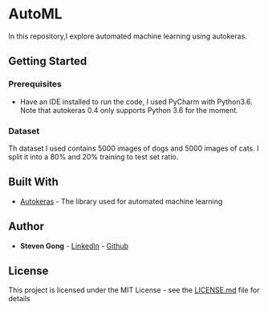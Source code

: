 # AutoML
In this repository,I explore automated machine learning using autokeras.
## Getting Started

### Prerequisites
* Have an IDE installed to run the code, I used PyCharm with Python3.6. Note that autokeras 0.4 only supports Python 3.6 for the moment. 

### Dataset
Th dataset I used contains 5000 images of dogs and 5000 images of cats. I split it into a 80% and 20% training to test set ratio.
## Built With

* [Autokeras](https://autokeras.com/) - The library used for automated machine learning


## Author

* **Steven Gong** - [LinkedIn](https://www.linkedin.com/in/gong-steven/) - [Github](https://github.com/gongsta)


## License

This project is licensed under the MIT License - see the [LICENSE.md](LICENSE.md) file for details



